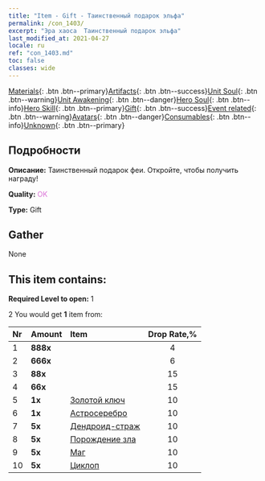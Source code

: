 ```yaml
---
title: "Item - Gift - Таинственный подарок эльфа"
permalink: /con_1403/
excerpt: "Эра хаоса  Таинственный подарок эльфа"
last_modified_at: 2021-04-27
locale: ru
ref: "con_1403.md"
toc: false
classes: wide
---
```

 [Materials](/ItemsRU/){: .btn .btn--primary}[Artifacts](/ItemsRU/Artifacts/){: .btn .btn--success}[Unit Soul](/ItemsRU/UnitSoul/){: .btn .btn--warning}[Unit Awakening](/ItemsRU/UnitAwakening/){: .btn .btn--danger}[Hero Soul](/ItemsRU/HeroSoul/){: .btn .btn--info}[Hero Skill](/ItemsRU/HeroSkill/){: .btn .btn--primary}[Gift](/ItemsRU/Gift/){: .btn .btn--success}[Event related](/ItemsRU/Events/){: .btn .btn--warning}[Avatars](/ItemsRU/Avatars/){: .btn .btn--danger}[Consumables](/ItemsRU/Consumables/){: .btn .btn--info}[Unknown](/ItemsRU/Unknown/){: .btn .btn--primary}

## Подробности
 **Описание:** Таинственный подарок феи. Откройте, чтобы получить награду!

 **Quality:** <span style="color: #DA70D6">OK</span>

 **Type:** Gift

## Gather

  None

## This item contains:

 **Required Level to open:** 1

 2 You would get **1** item  from:

  | Nr | Amount |     Item    | Drop Rate,% |
  |:---|:-------|:------------|:---------:|
  | 1 |  **888x** | <i class="fas fa-gem"/> | 4 | 
  | 2 |  **666x** | <i class="fas fa-gem"/> | 6 | 
  | 3 |  **88x** | <i class="fas fa-gem"/> | 15 | 
  | 4 |  **66x** | <i class="fas fa-gem"/> | 15 | 
  | 5 |  **1x** | [Золотой ключ](/ItemsRU/con_783/) | 10 | 
  | 6 |  **1x** | [Астросеребро](/ItemsRU/con_969/) | 10 | 
  | 7 |  **5x** | [Дендроид-страж](/ItemsRU/unt_203/) | 10 | 
  | 8 |  **5x** | [Порождение зла](/ItemsRU/unt_230/) | 10 | 
  | 9 |  **5x** | [Маг](/ItemsRU/unt_238/) | 10 | 
  | 10 |  **5x** | [Циклоп](/ItemsRU/unt_222/) | 10 | 
